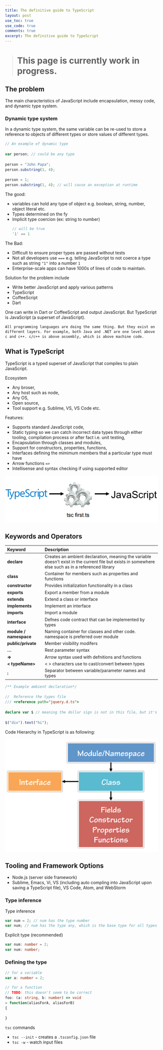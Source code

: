 ```yaml
---
title: The definitive guide to TypeScript
layout: post
use_toc: true
use_code: true
comments: true
excerpt: The definitive guide to TypeScript
---
```

> # This page is currently work in progress.

## The problem 

The main characteristics of JavaScript include encapsulation, messy code, and dynamic type system.

### Dynamic type system

In a dynamic type system, the same variable can be re-used to store a reference to objects of different types or store values of different types. 

```js
// An example of dynamic type

var person; // could be any type

person = "John Papa";
person.substring(1, 4);

person = 1;
person.substring(1, 4); // will cause an exception at runtime
```


The good: 
- variables can hold any type of object e.g. boolean, string, number, object literal etc. 
- Types determined on the fy
- Implicit type coercion (ex: string to number)
    ```js
    // will be true
    '1' == 1
    ```

The Bad:
- Difficult to ensure proper types are passed without tests
- Not all developers use `===` e.g. telling JavaScript to not coerce a type such as string `"1"` into a number `1`
- Enterprise-scale apps can have 1000s of lines of code to maintain. 

Solution for the problem include
 - Write better JavaScript and apply various patterns
 - TypeScript 
 - CoffeeScript 
 - Dart

One can write in Dart or CoffeeScript and output JavaScript. But TypeScript is JavaScript (a superset of JavaScript).

```
All programming languages are doing the same thing. But they exist on different layers. For example, both Java and .NET are one level above c and c++. c/c++ is above assembly, which is above machine code. 
```

## What is TypeScript
TypeScript is a typed superset of JavaScript that compiles to plain JavaScript. 

Ecosystem 
- Any broser,
- Any host such as node, 
- Any OS,
- Open source,
- Tool support e.g. Sublime, VS, VS Code etc.

Features: 
- Supports standard JavaScript code,
- Static typing so we can catch incorrect data types through either tooling, compilation process or after fact i.e. unit testing, 
- Encapsulation through classes and modules,
- Support for constructors, properties, functions, 
- Interfaces defining the mimimum members that a particular type must have
- Arrow functions `=>`
- Intellisense and syntax checking if using supported editor 

![](/assets/images/typescript/typescript-compilcation-process.PNG)

## Keywords and Operators
| Keyword                 | Description
|:------------------------|:-------------------------------------------------------|
| **declare**             | Creates an ambient declaration, meaning the variable doesn't exist in the current file but exists in somewhere else such as in a referenced library | 
| **class**               | Container for members such as properties and functions | 
| **constructor**         | Provides initialization functionality in a class |
| **exports**             | Export a member from a module |
| **extends**             | Extend a class or interface |
| **implements**          | Implement an interface |
| **imports**             | Import a module |
| **interface**           | Defnes code contract that can be implemented by types |
| **module / namespace**  | Naming container for classes and other code. namespace is preferred over module |
| **public/private**      | Member visibility modifers |
| **…**                   | Rest parameter syntax |
| **=>**                  | Arrow syntax used with defnitions and functions |
| **< typeName>**         | < > characters use to cast/convert between types |
| **:**                   | Separator between variable/parameter names and types |

```ts
/** Example ambient declaration*/

//  Reference the types file
/// <reference path="jquery.d.ts">  

declare var $ // meaning the dollar sign is not in this file, but it's coming from somewhere else, in this case, the jquery typings file

$("div").text("hi");
```

Code Hierarchy in TypeScript is as following: 

![](/assets/images/typescript/code-hierarchy.PNG)

## Tooling and Framework Options
- Node.js (server side framework)
- Sublime, Emacs, Vi, VS (including auto compling into JavaScript upon saving a TypeScript file), VS Code, Atom, and WebStorm

### Type inference 

Type inference
```ts 
var num = 2; // num has the type number
var num; // num has the type any, which is the base type for all types
```
Explicit type (recommended)
```ts 
var num: number = 2;
var num: number; 
```
### Defining the type
```ts
// for a variable
var a: number = 2;
```
```ts
// for a function
// TODO: this doesn't seem to be correct
foo: (a: string, b: number) => void
= function(aliasForA, aliasForB) 
{

}
```




`tsc` commands
- `tsc --init` - creates a `.tsconfig.json` file
- `tsc -w` - watch input files
